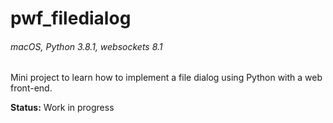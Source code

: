 # pwf_filedialog
###### _macOS, Python 3.8.1, websockets 8.1_  
Mini project to learn how to implement a file dialog using Python with a web front-end.  

**Status:** Work in progress
